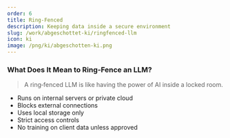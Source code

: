 ```yaml
---
order: 6
title: Ring‑Fenced
description: Keeping data inside a secure environment
slug: /work/abgeschottet-ki/ringfenced-llm
icon: ki
image: /png/ki/abgeschotten-ki.png
---
```


### What Does It Mean to Ring‑Fence an LLM?

> A ring‑fenced LLM is like having the power of AI inside a locked room.

- Runs on internal servers or private cloud
- Blocks external connections
- Uses local storage only
- Strict access controls
- No training on client data unless approved
